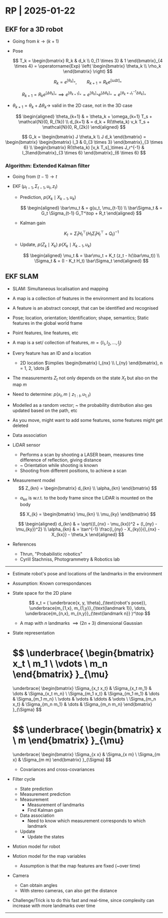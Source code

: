 # RP | 2025-01-22

## EKF for a 3D robot

- Going from $k \to (k+1)$

- Pose

  $$
  T_k = \begin{bmatrix} R_k & d_k \\ 0_{1 \times 3} & 1 \end{bmatrix}_{4 \times 4} = \operatorname{Exp} \left( \begin{bmatrix} \theta_k \\ \rho_k \end{bmatrix} \right)
  $$

  $$
  R_k = e^{[\theta_k]_\times}
  , \qquad
  R_{k+1} = R_k e^{[\omega \Delta t]_\times}
  $$

$$
R_{k+1} = R_k e^{[\Delta \theta_k]_\times} \implies e^{[\theta_{k+1}]_\times} = e^{[\theta_k]_\times} e^{[\Delta \theta_k]_\times} = e^{[\theta_k + J_r^{-1} \Delta \theta_k]_\times}
$$

- $\theta_{k+1} = \theta_k + \Delta \theta_k \to$ valid in the 2D case, not in the 3D case

$$
\begin{aligned}
\theta_{k+1}
& =
\theta_k + \omega_{k+1} T_s + \mathcal{N}(0, R_{1k})
\\
d_{k+1}
& =
d_k + R(\theta_k) v_k T_s + \mathcal{N}(0, R_{2k})
\end{aligned}
$$

$$
G_k = \begin{bmatrix} J \theta_k \\ J d_k \end{bmatrix}
= \begin{bmatrix}
\begin{bmatrix} I_3 & 0_{3 \times 3} \end{bmatrix}_{3 \times 6}
\\
\begin{bmatrix} R(\theta_k) [v_k T_s]_\times J_r^{-1} & I_3\end{bmatrix}_{3 \times 6}
\end{bmatrix}_{6 \times 6}
$$

### Algorithm: Extended Kalman filter

- Going from $(t-1) \to t$

- $\operatorname{EKF} (\mu_{t-1}, \Sigma_{t-1}, u_t, z_t)$

  - Prediction, $p(X_k \mid X_{k-1}, u_k)$

    $$
    \begin{aligned}
    \bar\mu_t
    & =
    g(u_t, \mu_{t-1})
    \\
    \bar\Sigma_t
    & =
    G_t \Sigma_{t-1} G_T^\top + R_t
    \end{aligned}
    $$

  - Kalman gain

    $$
    K_t = \bar\Sigma_t H_t^\top {\left( H_t \bar\Sigma_t H_t^\top + Q_t \right)}^{-1}
    $$

  - Update, $p(Z_k \mid X_k) \ p(X_k \mid X_{k-1}, u_k)$

    $$
    \begin{aligned}
    \mu_t
    & =
    \bar\mu_t + K_t (z_t - h(\bar\mu_t))
    \\
    \Sigma_t
    & =
    (I - K_t H_t) \bar\Sigma_t
    \end{aligned}
    $$

## EKF SLAM

- SLAM: Simultaneous localisation and mapping
- A map is a collection of features in the environment and its locations
- A feature is an abstract concept, that can be identified and recognised
- Pose; location, orientation; Identification; shape, semantics; Static features in the global world frame
- Point features, line features, etc
- A map is a set/ collection of features, $m = \{ l_1, l_2, \dots, l_j \}$
- Every feature has an ID and a location
  - 2D location $\implies \begin{bmatrix} l_{nx} \\ l_{ny} \end{bmatrix}, n = 1, 2, \dots j$
- The measurements $Z_t$ not only depends on the state $X_t$ but also on the map $m$
- Need to determine: $p(x_t, m \mid z_{1:t}, u_{1, t})$
- Modelled as a random vector; ~ the probability distribution also ges updated based on the path, etc
- As you move, might want to add some features, some features might get deleted
- Data association
- LiDAR sensor
  - Performs a scan by shooting a LASER beam, measures time difference of reflection, giving distance
  - ~ Orientation while shooting is known
  - Shooting from different positions, to achieve a scan

- Measurement model
  $$
  Z_{kn} = \begin{bmatrix} d_{kn} \\ \alpha_{kn} \end{bmatrix}
  $$

  - $\alpha_{kn}$ is w.r.t. to the body frame since the LiDAR is mounted on the body

  $$
  X_{k} = \begin{bmatrix} \mu_{kn} \\ \mu_{ky} \end{bmatrix}
  $$

  $$
  \begin{aligned}
  d_{kn}
  & =
  \sqrt{(l_{nx} - \mu_{kx})^2 + (l_{ny} - \mu_{ky})^2}
  \\
  \alpha_{kn}
  & =
  \tan^{-1} \frac{l_{ny} - X_{ky}}{l_{nx} - X_{kx}} - \theta_k
  \end{aligned}
  $$

- References
  - Thrun, "Probabilistic robotics"
  - Cyrill Stachniss, Photogrammetry & Robotics lab

---

- Estimate robot's pose and locations of the landmarks in the environment
- Assumption: Known correspondances

- State space for the 2D plane

  $$
  x_t = ( \underbrace{x, y, \theta}_{\text{robot's pose}}, \underbrace{m_{1,x}, m_{1,y}}_{\text{landmark 1}}, \dots, \underbrace{m_{n,x}, m_{n,y}}_{\text{landmark n}} )^\top
  $$

  - A map with $n$ landmarks $\implies (2n + 3)$ dimensional Gaussian

- State representation

  $$
  \underbrace{
  \begin{bmatrix}
  x_t \\
  m_1 \\
  \vdots \\
  m_n
  \end{bmatrix}
  }_{\mu}
  =
  \underbrace{
  \begin{bmatrix}
  \Sigma_{x_t x_t} & \Sigma_{x_t m_1} & \dots & \Sigma_{x_t m_n} \\
  \Sigma_{m_1 x_t} & \Sigma_{m_1 m_1} & \dots & \Sigma_{m_1 m_n} \\
  \vdots & \vdots & \ddots & \vdots \\
  \Sigma_{m_n x_t} & \Sigma_{m_n m_1} & \dots & \Sigma_{m_n m_n}
  \end{bmatrix}
  }_{\Sigma}
  $$

  $$
  \underbrace{
  \begin{bmatrix}
  x \\
  m
  \end{bmatrix}
  }_{\mu}
  =
  \underbrace{
  \begin{bmatrix}
  \Sigma_{x x} & \Sigma_{x m} \\
  \Sigma_{m x} & \Sigma_{m m}
  \end{bmatrix}
  }_{\Sigma}
  $$

  - Covariances and cross-covariances

- Filter cycle
  - State prediction
  - Measurement prediction
  - Measurement
    - Measurement of landmarks
    - Find Kalman gain
  - Data association
    - Need to know which measurement corresponds to which landmark
  - Update
    - Update the states

- Motion model for robot
- Motion model for the map variables
  - Assumption is that the map features are fixed (~over time)
- Camera
  - Can obtain angles
  - With stereo cameras, can also get the distance
- Challenge/Trick is to do this fast and real-time, since complexity can increase with more landmarks over time

---


